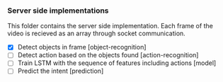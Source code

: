### Server side implementations

This folder contains the server side implementation. Each frame of the video is recieved as an array through socket communication. 

 - [x] Detect objects in frame [object-recognition]
 - [ ] Detect action based on the objects found [action-recognition]
 - [ ] Train LSTM with the sequence of features including actions [model]
 - [ ]  Predict the intent [prediction]